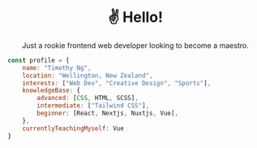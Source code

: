 <div align="center">

<h1>&#9996;&#65039; Hello&excl;</h1>
    
Just a rookie frontend web developer looking to become a maestro.

</div>

```javascript
const profile = {
    name: "Timothy Ng",
    location: "Wellington, New Zealand",
    interests: ["Web Dev", "Creative Design", "Sports"],
    knowledgeBase: {
        advanced: [CSS, HTML, SCSS],
        intermediate: ["Tailwind CSS"],
        beginner: [React, Nextjs, Nuxtjs, Vue],
    },
    currentlyTeachingMyself: Vue
}
```
